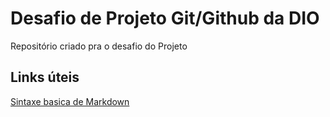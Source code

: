 # Desafio de Projeto Git/Github da DIO
Repositório  criado pra o desafio do Projeto

## Links úteis
[Sintaxe basica de Markdown](https://www.markdownguide.org/getting-started/)
